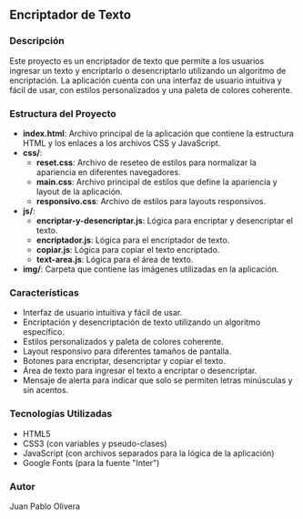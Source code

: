 ## Encriptador de Texto

### Descripción
Este proyecto es un encriptador de texto que permite a los usuarios ingresar un texto y encriptarlo o desencriptarlo utilizando un algoritmo de encriptación. La aplicación cuenta con una interfaz de usuario intuitiva y fácil de usar, con estilos personalizados y una paleta de colores coherente.

### Estructura del Proyecto

- **index.html**: Archivo principal de la aplicación que contiene la estructura HTML y los enlaces a los archivos CSS y JavaScript.
- **css/**:
  - **reset.css**: Archivo de reseteo de estilos para normalizar la apariencia en diferentes navegadores.
  - **main.css**: Archivo principal de estilos que define la apariencia y layout de la aplicación.
  - **responsivo.css**: Archivo de estilos para layouts responsivos.
- **js/**:
  - **encriptar-y-desencriptar.js**: Lógica para encriptar y desencriptar el texto.
  - **encriptador.js**: Lógica para el encriptador de texto.
  - **copiar.js**: Lógica para copiar el texto encriptado.
  - **text-area.js**: Lógica para el área de texto.
- **img/**: Carpeta que contiene las imágenes utilizadas en la aplicación.

### Características

- Interfaz de usuario intuitiva y fácil de usar.
- Encriptación y desencriptación de texto utilizando un algoritmo específico.
- Estilos personalizados y paleta de colores coherente.
- Layout responsivo para diferentes tamaños de pantalla.
- Botones para encriptar, desencriptar y copiar el texto.
- Área de texto para ingresar el texto a encriptar o desencriptar.
- Mensaje de alerta para indicar que solo se permiten letras minúsculas y sin acentos.

### Tecnologías Utilizadas

- HTML5
- CSS3 (con variables y pseudo-clases)
- JavaScript (con archivos separados para la lógica de la aplicación)
- Google Fonts (para la fuente "Inter")

### Autor
Juan Pablo Olivera
